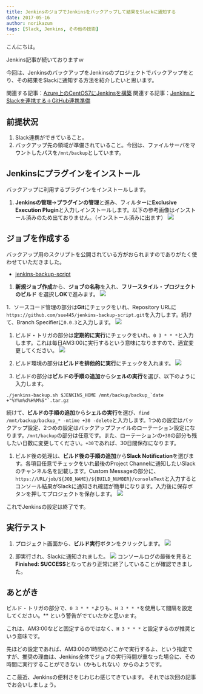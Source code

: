 ```yaml
---
title: JenkinsのジョブでJenkinsをバックアップして結果をSlackに通知する
date: 2017-05-16
author: norikazum
tags: [Slack, Jenkins, その他の技術]
---
```


こんにちは。

Jenkins記事が続いておりますｗ

今回は、JenkinsのバックアップをJenkinsのプロジェクトでバックアップをとり、その結果をSlackに通知する方法を紹介したいと思います。

関連する記事：[Azure上のCentOS7にJenkinsを構築](https://mseeeen.msen.jp/jenkins-on-centos7-on-microsoft-azure)
関連する記事：[JenkinsとSlackを連携する＋GitHub連携準備](https://mseeeen.msen.jp/jenkins-on-centos7-on-microsoft-azure)

## 前提状況
1. Slack連携ができていること。
1. バックアップ先の領域が準備されていること。今回は、ファイルサーバをマウントしたパスを`/mnt/backup`としています。

## Jenkinsにプラグインをインストール

バックアップに利用するプラグインをインストールします。

1. **Jenkinsの管理**→**プラグインの管理**と進み、フィルターに**Exclusive Execution Plugin**と入力しインストールします。以下の参考画像はインストール済みのため出ておりません。（インストール済みに出ます）
![](images/backup-jenkins-by-himself-1.png)

## ジョブを作成する

バックアップ用のスクリプトを公開されている方がおられますのでありがたく使わせていただきました。
* [jenkins-backup-script](https://github.com/sue445/jenkins-backup-script)

1. **新規ジョブ作成**から、**ジョブの名称**を入れ、**フリースタイル・プロジェクトのビルド** を選択し**OK**で進みます。
![](images/backup-jenkins-by-himself-2.png)

1．ソースコード管理の部分は**Git**にチェックをいれ、Repository URLに`https://github.com/sue445/jenkins-backup-script.git`を入力します。続けて、Branch Specifierに`0.0.3`と入力します。
![](images/backup-jenkins-by-himself-3.png)

1. ビルド・トリガの部分は**定期的に実行**にチェックをいれ、`0 3 * * *`と入力します。これは毎日AM3:00に実行するという意味になりますので、適宜変更してください。
![](images/backup-jenkins-by-himself-4.png)

1. ビルド環境の部分は**ビルドを排他的に実行**にチェックを入れます。
![](images/backup-jenkins-by-himself-5.png)

1. ビルドの部分は**ビルドの手順の追加**から**シェルの実行**を選び、以下のように入力します。
 ```
./jenkins-backup.sh $JENKINS_HOME /mnt/backup/backup_`date +"%Y%m%d%H%M%S"`.tar.gz
 ```
続けて、**ビルドの手順の追加**から**シェルの実行**を選び、`find /mnt/backup/backup_* -mtime +30 -delete`と入力します。1つめの設定はバックアップ設定、2つめの設定はバックアップファイルのローテーション設定になります。`/mnt/backup`の部分は任意です。また、ローテーションの`+30`の部分も残したい日数に変更してください。`+30`であれば、30日間保存になります。

1. ビルド後の処理は、**ビルド後の手順の追加**から**Slack Notification**を選びます。各項目任意でチェックをいれ最後のProject Channelに通知したいSlackのチャンネル名を記載します。Custom Messageの部分に、`https://URL/job/${JOB_NAME}/${BUILD_NUMBER}/consoleText`と入力するとコンソール結果がSlackに通知され確認が簡単になります。入力後に保存ボタンを押してプロジェクトを保存します。
![](images/backup-jenkins-by-himself-6.png)

これでJenkinsの設定は終了です。

## 実行テスト
1. プロジェクト画面から、**ビルド実行**ボタンをクリックします。
![](images/backup-jenkins-by-himself-7.png)

1. 即実行され、Slackに通知されました。
![](images/backup-jenkins-by-himself-8.png)
コンソールログの最後を見ると**Finished: SUCCESS**となっており正常に終了していることが確認できました。

## あとがき
ビルド・トリガの部分で、`0 3 * * *`よりも、`H 3 * * *`を使用して間隔を設定してください。** という警告がでていたかと思います。

これは、AM3:00などと固定するのではなく、`H 3 * * *` と設定するのが推奨という意味です。

先ほどの設定であれば、AM3:00の1時間のどこかで実行するよ、という指定ですが、推奨の理由は、Jenkins全体でジョブの実行時間が重なった場合に、その時間に実行することができない（かもしれない）からのようです。

ここ最近、Jenkinsの便利さをじわじわ感じてきています。
それでは次回の記事でお会いしましょう。